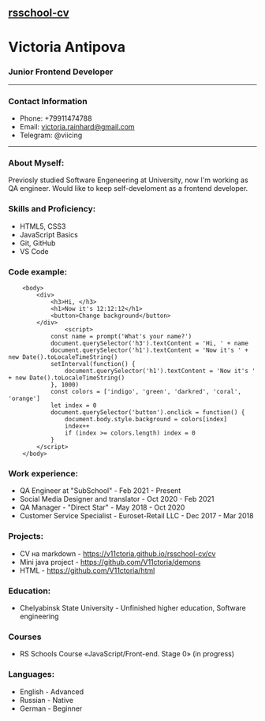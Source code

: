 ## [rsschool-cv](https://rs.school/)
# Victoria Antipova
### Junior Frontend Developer
---
### Contact Information 
* Phone: +79911474788
* Email: victoria.rainhard@gmail.com
* Telegram: @viicing 
---
### About Myself:
Previosly studied Software Engeneering at University, now I'm working as QA engineer. Would like to keep self-develoment as a frontend developer.

### Skills and Proficiency:
* HTML5, CSS3
* JavaScript Basics
* Git, GitHub
* VS Code

### Code example:
```    
    <body>
        <div>
            <h3>Hi, </h3>
            <h1>Now it's 12:12:12</h1>
            <button>Change background</button>
        </div>
				<script>
	        const name = prompt('What's your name?')
	        document.querySelector('h3').textContent = 'Hi, ' + name
	        document.querySelector('h1').textContent = 'Now it's ' + new Date().toLocaleTimeString()
	        setInterval(function() {
	            document.querySelector('h1').textContent = 'Now it's ' + new Date().toLocaleTimeString()
	        }, 1000)
	        const colors = ['indigo', 'green', 'darkred', 'coral', 'orange']
	        let index = 0
            document.querySelector('button').onclick = function() {
	            document.body.style.background = colors[index]
	            index++
	            if (index >= colors.length) index = 0
	        }
	    </script>
    </body>
```

### Work experience:
* QA Engineer at "SubSchool" - Feb 2021 - Present
* Social Media Designer and translator - Oct 2020 - Feb 2021
* QA Manager - "Direct Star" - May 2018 - Oct 2020
* Customer Service Specialist - Euroset-Retail LLC - Dec 2017 - Mar 2018

### Projects:
* CV на markdown - https://v11ctoria.github.io/rsschool-cv/cv
* Mini java project - https://github.com/V11ctoria/demons
* HTML - https://github.com/V11ctoria/html

### Education:
* Chelyabinsk State University -
Unfinished higher education, Software engineering

### Courses
* RS Schools Course «JavaScript/Front-end. Stage 0» (in progress)

### Languages:
* English - Advanced
* Russian - Native
* German - Beginner